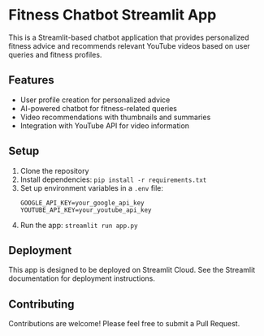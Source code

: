 # Fitness Chatbot Streamlit App

This is a Streamlit-based chatbot application that provides personalized fitness advice and recommends relevant YouTube videos based on user queries and fitness profiles.

## Features

- User profile creation for personalized advice
- AI-powered chatbot for fitness-related queries
- Video recommendations with thumbnails and summaries
- Integration with YouTube API for video information

## Setup

1. Clone the repository
2. Install dependencies: `pip install -r requirements.txt`
3. Set up environment variables in a `.env` file:
   ```
   GOOGLE_API_KEY=your_google_api_key
   YOUTUBE_API_KEY=your_youtube_api_key
   ```
4. Run the app: `streamlit run app.py`

## Deployment

This app is designed to be deployed on Streamlit Cloud. See the Streamlit documentation for deployment instructions.

## Contributing

Contributions are welcome! Please feel free to submit a Pull Request.